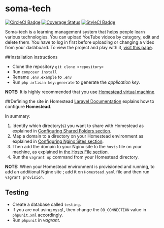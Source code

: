 # soma-tech
[![CircleCI Badge](https://circleci.com/gh/andela-sachungo/soma-tech.svg?style=shield&circle-token=eab6015ece8c084d689495dcbbf2bd5bd22c50cb)](https://circleci.com/gh/andela-sachungo/soma-tech/72)
[![Coverage Status](https://coveralls.io/repos/andela-sachungo/soma-tech/badge.svg?branch=master&service=github)](https://coveralls.io/github/andela-sachungo/soma-tech?branch=master)
[![StyleCI Badge](https://styleci.io/repos/48097337/shield)](https://styleci.io/repos/48097337)

Soma-tech is a learning management system that helps people learn various technologies. You can upload YouTube videos by category, edit and delete them. You have to log in first before uploading or changing a video from your dashboard. To view the project and play with it, [visit this page](http://soma-tech.herokuapp.com/).

##Installation instructions
* Clone the repository `git clone <repository>`
*  Run `composer install`
* Rename `.env.example`  to `.env`
* Run `php artisan key:generate` to generate the *application key*.

**NOTE:** It is highly recommended that you use [Homestead virtual machine](http://laravel.com/docs/5.1/homestead).

##Defining the site in Homestead
[Laravel Documentation](http://laravel.com/docs/5.1/homestead#connecting-via-ssh) explains how to configure **Homestead**.

In summary:

 1. Identify which directory(s) you want to share with Homestead as
    explained in [Configuring Shared Folders section](http://laravel.com/docs/5.1/homestead#configuring-homestead).
 2. Map a domain to a directory on your Homestead environment as explained in [Configuring Nginx Sites section](http://laravel.com/docs/5.1/homestead#configuring-homestead).
 3. Then add the domain to your Nginx site to the `hosts` file on your machine, as explained in [the Hosts File section](http://laravel.com/docs/5.1/homestead#configuring-homestead).
 4. Run the `vagrant up` command from your Homestead directory.

**NOTE:** When your Homestead environment is provisioned and running, to add an additional Nginx site ; add it on `Homestead.yaml` file and then run `vagrant provision`.

## Testing
* Create a database called `testing`.
* If you are not using `mysql`, then change the `DB_CONNECTION` value in `phpunit.xml` accordingly.
* Run `phpunit` in *vagrant*.